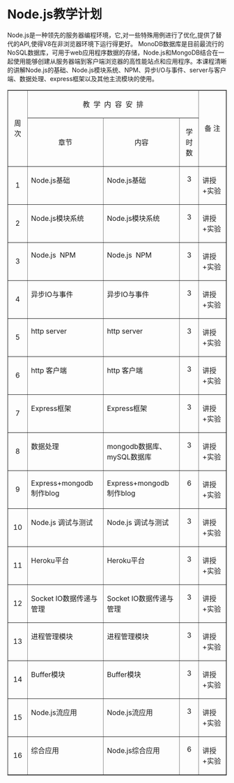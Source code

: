 # Node.js教学计划

Node.js是一种领先的服务器编程环境，它,对一些特殊用例进行了优化,提供了替代的API,使得V8在非浏览器环境下运行得更好。 MonoDB数据库是目前最流行的NoSQL数据库，可用于web应用程序数据的存储，Node.js和MongoDB结合在一起使用能够创建从服务器端到客户端浏览器的高性能站点和应用程序。本课程清晰的讲解Node.js的基础、Node.js模块系统、NPM、异步I/O与事件、server与客户端、数据处理、express框架以及其他主流模块的使用。


<table border="1" cellspacing="0" cellpadding="0" width="913">
  <tr>
    <td width="76" rowspan="2"><p align="center">周次 </p></td>
    <td height="41" colspan="3"><p align="center">教  学  内  容  安  排 </p></td>
    <td width="184" rowspan="2" align="center" valign="middle"><p align="center">备 注 </p></td>
  </tr>
  <tr>
    <td width="264"><p align="center">章节 </p></td>
    <td width="273"><p align="center">内容 </p></td>
    <td width="104"><p align="center">学时数 </p></td>
  </tr>
  <tr>
    <td width="76"><p align="center">1</p></td>
    <td width="264" valign="top"><p>Node.js基础 </p></td>
    <td width="273" valign="top"><p>Node.js基础</p></td>
    <td width="104" valign="top"><p align="center">3</p></td>
    <td width="184" valign="top"><p>讲授+实验</p></td>
  </tr>
  <tr>
    <td width="76"><p align="center">2</p></td>
    <td width="264" valign="top"><p>Node.js模块系统</p></td>
    <td width="273" valign="top"><p>Node.js模块系统</p></td>
    <td width="104" valign="top"><p align="center">3</p></td>
    <td width="184" valign="top"><p>讲授+实验</p></td>
  </tr>
  <tr>
    <td width="76"><p align="center">3</p></td>
    <td width="264" valign="top"><p>Node.js     NPM</p></td>
    <td width="273" valign="top"><p>Node.js     NPM</p></td>
    <td width="104" valign="top"><p align="center">3</p></td>
    <td width="184" valign="top"><p>讲授+实验</p></td>
  </tr>
  <tr>
    <td width="76"><p align="center">4</p></td>
    <td width="264" valign="top"><p>异步IO与事件</p></td>
    <td width="273" valign="top"><p>异步IO与事件</p></td>
    <td width="104" valign="top"><p align="center">3</p></td>
    <td width="184" valign="top"><p>讲授+实验</p></td>
  </tr>
  <tr>
    <td width="76"><p align="center">5</p></td>
    <td width="264" valign="top"><p>http server</p></td>
    <td width="273" valign="top"><p>http server</p></td>
    <td width="104" valign="top"><p align="center">3</p></td>
    <td width="184" valign="top"><p>讲授+实验</p></td>
  </tr>
  <tr>
    <td width="76"><p align="center">6</p></td>
    <td width="264" valign="top"><p>http 客户端</p></td>
    <td width="273" valign="top"><p>http 客户端</p></td>
    <td width="104" valign="top"><p align="center">3</p></td>
    <td width="184" valign="top"><p>讲授+实验</p></td>
  </tr>
  <tr>
    <td width="76"><p align="center">7</p></td>
    <td width="264" valign="top"><p>Express框架</p></td>
    <td width="273" valign="top"><p>Express框架</p></td>
    <td width="104" valign="top"><p align="center">3</p></td>
    <td width="184" valign="top"><p>讲授+实验</p></td>
  </tr>
  <tr>
    <td width="76"><p align="center">8</p></td>
    <td width="264" valign="top"><p>数据处理</p></td>
    <td width="273" valign="top"><p>mongodb数据库、mySQL数据库</p></td>
    <td width="104" valign="top"><p align="center">3</p></td>
    <td width="184" valign="top"><p>讲授+实验</p></td>
  </tr>
  <tr>
    <td width="76"><p align="center">9</p></td>
    <td width="264" valign="top"><p>Express+mongodb制作blog</p></td>
    <td width="273" valign="top"><p>Express+mongodb制作blog</p></td>
    <td width="104" valign="top"><p align="center">6</p></td>
    <td width="184" valign="top"><p>讲授+实验</p></td>
  </tr>
  <tr>
    <td width="76"><p align="center">10</p></td>
    <td width="264" valign="top"><p>Node.js 调试与测试</p></td>
    <td width="273" valign="top"><p>Node.js 调试与测试</p></td>
    <td width="104" valign="top"><p align="center">3</p></td>
    <td width="184" valign="top"><p>讲授+实验</p></td>
  </tr>
  <tr>
    <td width="76"><p align="center">11</p></td>
    <td width="264" valign="top"><p>Heroku平台</p></td>
    <td width="273" valign="top"><p>Heroku平台</p></td>
    <td width="104" valign="top"><p align="center">3</p></td>
    <td width="184" valign="top"><p>讲授+实验</p></td>
  </tr>
  <tr>
    <td width="76"><p align="center">12</p></td>
    <td width="264" valign="top"><p>Socket IO数据传递与管理</p></td>
    <td width="273" valign="top"><p>Socket IO数据传递与管理</p></td>
    <td width="104" valign="top"><p align="center">3</p></td>
    <td width="184" valign="top"><p>讲授+实验</p></td>
  </tr>
  <tr>
    <td width="76"><p align="center">13</p></td>
    <td width="264" valign="top"><p>进程管理模块</p></td>
    <td width="273" valign="top"><p>进程管理模块</p></td>
    <td width="104" valign="top"><p align="center">3</p></td>
    <td width="184" valign="top"><p>讲授+实验 </p></td>
  </tr>
  <tr>
    <td width="76"><p align="center">14</p></td>
    <td width="264" valign="top"><p>Buffer模块</p></td>
    <td width="273" valign="top"><p>Buffer模块</p></td>
    <td width="104" valign="top"><p align="center">3</p></td>
    <td width="184" valign="top"><p>讲授+实验 </p></td>
  </tr>
  <tr>
    <td width="76"><p align="center">15</p></td>
    <td width="264" valign="top"><p>Node.js流应用</p></td>
    <td width="273" valign="top"><p>Node.js流应用</p></td>
    <td width="104" valign="top"><p align="center">3</p></td>
    <td width="184" valign="top"><p>讲授+实验 </p></td>
  </tr>
  <tr>
    <td width="76"><p align="center">16</p></td>
    <td width="264" valign="top"><p>综合应用</p></td>
    <td width="273" valign="top"><p>Node.js综合应用</p></td>
    <td width="104" valign="top"><p align="center">6</p></td>
    <td width="184" valign="top"><p>讲授+实验 </p></td>
  </tr>
</table>
